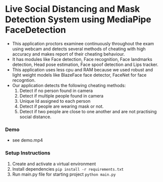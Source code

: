 # Live Social Distancing and Mask Detection System using MediaPipe FaceDetection

- This application proctors examinee continuously throughout the exam using webcam and detects several methods of cheating with high accuracy and makes report of their cheating behaviour. 
- It has modules like Face detection, Face recognition, Face landmarks detection, Head pose estimation, Face spoof detection and Lips tracker.
- This application uses less cpu and RAM because we used robust and light weight models like BlazeFace face detector, FaceNet for face recogntion.
- Our application detects the following cheating methods:
  1. Detect if no person found in camera
  2. Detect if multiple people found in camera
  3. Unique Id assigned to each person
  4. Detect if people are wearing mask or not.
  5. Detect if two people are close to one another and are not practising social distance.
 
### Demo
- see demo.mp4

### Setup Instructions
1. Create and activate a virtual environment
2. Install dependencies `pip install -r requirements.txt`
3. Run main.py file for starting project `python main.py`


